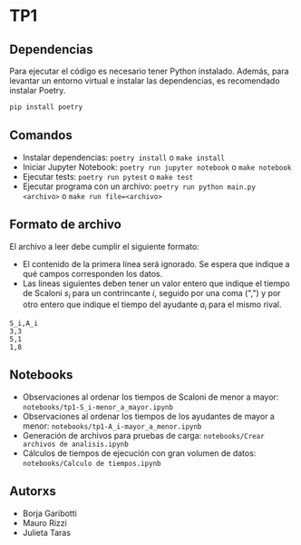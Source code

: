 # TP1

## Dependencias

Para ejecutar el código es necesario tener Python instalado.
Además, para levantar un entorno virtual e instalar las dependencias, es recomendado instalar Poetry.

``` sh
pip install poetry
```

## Comandos

- Instalar dependencias: `poetry install` o `make install`
- Iniciar Jupyter Notebook: `poetry run jupyter notebook` o `make notebook`
- Ejecutar tests: `poetry run pytest` o `make test`
- Ejecutar programa con un archivo: `poetry run python main.py <archivo>` o `make run file=<archivo>`

## Formato de archivo

El archivo a leer debe cumplir el siguiente formato:
- El contenido de la primera línea será ignorado. Se espera que indique a qué campos corresponden los datos.
- Las lineas siguientes deben tener un valor entero que indique el tiempo de Scaloni $s_i$ para un contrincante $i$, seguido por una coma (",") y por otro entero que indique el tiempo del ayudante $a_i$ para el mismo rival.

```
S_i,A_i
3,3
5,1
1,8
```

## Notebooks

- Observaciones al ordenar los tiempos de Scaloni de menor a mayor: `notebooks/tp1-S_i-menor_a_mayor.ipynb`
- Observaciones al ordenar los tiempos de los ayudantes de mayor a menor: `notebooks/tp1-A_i-mayor_a_menor.ipynb`
- Generación de archivos para pruebas de carga: `notebooks/Crear archivos de analisis.ipynb`
- Cálculos de tiempos de ejecución con gran volumen de datos: `notebooks/Calculo de tiempos.ipynb`

## Autorxs

- Borja Garibotti
- Mauro Rizzi
- Julieta Taras 